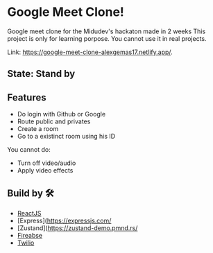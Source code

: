 # Google Meet Clone!
Google meet clone for the Midudev's hackaton made in 2 weeks
This project is only for learning porpose. You cannot use it in real projects.

Link: https://google-meet-clone-alexgemas17.netlify.app/.

## State: Stand by 

## Features
* Do login with Github or Google
* Route public and privates
* Create a room
* Go to a existinct room using his ID

You cannot do:
* Turn off video/audio
* Apply video effects

## Build by 🛠️

* [ReactJS](https://es.reactjs.org/docs/getting-started.html)
* [Express](https://expressjs.com/
* [Zustand](https://zustand-demo.pmnd.rs/
* [Fireabse](https://firebase.google.com/docs)
* [Twilio](https://www.twilio.com/es-mx/)
